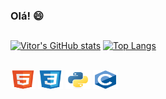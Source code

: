### Olá! 😄
##

[![Vitor's GitHub stats](https://github-readme-stats.vercel.app/api?username=Vitor-Sallenave&show_icons=true&theme=tokyonight)](https://github.com/anuraghazra/github-readme-stats)
[![Top Langs](https://github-readme-stats.vercel.app/api/top-langs/?username=Vitor-Sallenave&layout=compact&theme=tokyonight)](https://github.com/anuraghazra/github-readme-stats)

<div style="display: inline_block"><br>
  <img align="center" alt="HTML" height="30" width="40" src="https://raw.githubusercontent.com/devicons/devicon/master/icons/html5/html5-original.svg">
  <img align="center" alt="CSS" height="30" width="40" src="https://raw.githubusercontent.com/devicons/devicon/master/icons/css3/css3-original.svg">
  <img align="center" alt="Python" height="30" width="40" src="https://raw.githubusercontent.com/devicons/devicon/master/icons/python/python-original.svg">
  <img align="center" alt="c" height="30" width="40" src="https://raw.githubusercontent.com/devicons/devicon/master/icons/c/c-original.svg">
</div>
  
  ##
